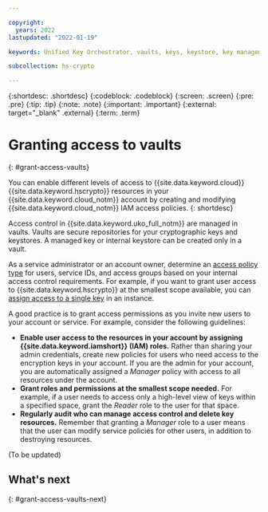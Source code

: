 ```yaml
---

copyright:
  years: 2022
lastupdated: "2022-01-19"

keywords: Unified Key Orchestrator, vaults, keys, keystore, key management

subcollection: hs-crypto

---
```


{:shortdesc: .shortdesc}
{:codeblock: .codeblock}
{:screen: .screen}
{:pre: .pre}
{:tip: .tip}
{:note: .note}
{:important: .important}
{:external: target="_blank" .external}
{:term: .term}


# Granting access to vaults
{: #grant-access-vaults}

You can enable different levels of access to {{site.data.keyword.cloud}} {{site.data.keyword.hscrypto}} resources in your {{site.data.keyword.cloud_notm}} account by creating and modifying {{site.data.keyword.cloud_notm}} IAM access policies.
{: shortdesc}

Access control in {{site.data.keyword.uko_full_notm}} are managed in vaults. Vaults are secure repositories for your cryptographic keys and keystores. A managed key or internal keystore can be created only in a vault.

As a service administrator or an account owner, determine an [access policy type](/docs/account?topic=account-userroles#policytypes) for users, service IDs, and access groups based on your internal access control requirements. For example, if you want to grant user access to {{site.data.keyword.hscrypto}} at the smallest scope available, you can [assign access to a single key](#grant-access-key-level) in an instance.

A good practice is to grant access permissions as you invite new users to your account or service. For example, consider the following guidelines:

- **Enable user access to the resources in your account by assigning {{site.data.keyword.iamshort}} (IAM) roles.**
    Rather than sharing your admin credentials, create new policies for users who need access to the encryption keys in your account. If you are the admin for your account, you are automatically assigned a *Manager* policy with access to all resources under the account.
- **Grant roles and permissions at the smallest scope needed.**
    For example, if a user needs to access only a high-level view of keys within a specified space, grant the *Reader* role to the user for that space.
- **Regularly audit who can manage access control and delete key resources.**
    Remember that granting a *Manager* role to a user means that the user can modify service policies for other users, in addition to destroying resources.


(To be updated)


## What's next
{: #grant-access-vaults-next}


  



